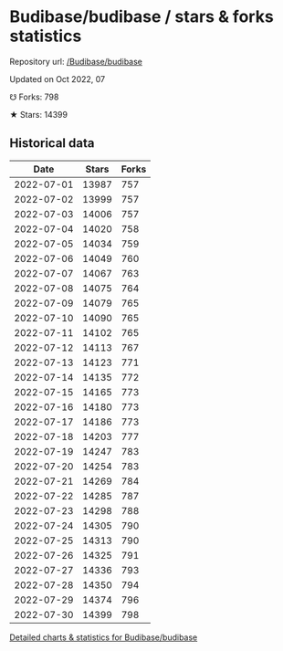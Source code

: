 # Budibase/budibase / stars & forks statistics

Repository url: [/Budibase/budibase](https://github.com/Budibase/budibase)

Updated on Oct 2022, 07

☋ Forks: 798

★ Stars: 14399

## Historical data
| Date | Stars | Forks |
|------|-------|-------|
| 2022-07-01 | 13987 | 757 | 
| 2022-07-02 | 13999 | 757 | 
| 2022-07-03 | 14006 | 757 | 
| 2022-07-04 | 14020 | 758 | 
| 2022-07-05 | 14034 | 759 | 
| 2022-07-06 | 14049 | 760 | 
| 2022-07-07 | 14067 | 763 | 
| 2022-07-08 | 14075 | 764 | 
| 2022-07-09 | 14079 | 765 | 
| 2022-07-10 | 14090 | 765 | 
| 2022-07-11 | 14102 | 765 | 
| 2022-07-12 | 14113 | 767 | 
| 2022-07-13 | 14123 | 771 | 
| 2022-07-14 | 14135 | 772 | 
| 2022-07-15 | 14165 | 773 | 
| 2022-07-16 | 14180 | 773 | 
| 2022-07-17 | 14186 | 773 | 
| 2022-07-18 | 14203 | 777 | 
| 2022-07-19 | 14247 | 783 | 
| 2022-07-20 | 14254 | 783 | 
| 2022-07-21 | 14269 | 784 | 
| 2022-07-22 | 14285 | 787 | 
| 2022-07-23 | 14298 | 788 | 
| 2022-07-24 | 14305 | 790 | 
| 2022-07-25 | 14313 | 790 | 
| 2022-07-26 | 14325 | 791 | 
| 2022-07-27 | 14336 | 793 | 
| 2022-07-28 | 14350 | 794 | 
| 2022-07-29 | 14374 | 796 | 
| 2022-07-30 | 14399 | 798 | 


[Detailed charts & statistics for Budibase/budibase](https://reviewgithub.com/rep/Budibase/budibase)
